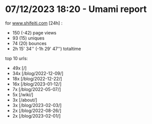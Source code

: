 # 07/12/2023 18:20 - Umami report
for www.shifeiti.com [24h] :

 - 150 (-42) page views
 - 93 (15) uniques
 - 74 (20) bounces
 - 2h 15' 34'' (-1h 29' 47'') totaltime


top 10 urls:
 - 49x [/]
 - 34x [/blog/2022-12-09/]
 - 18x [/blog/2022-12-22/]
 - 16x [/blog/2023-01-12/]
 - 7x [/blog/2022-05-07/]
 - 5x [/wiki/]
 - 3x [/about/]
 - 3x [/blog/2023-02-03/]
 - 2x [/blog/2022-08-26/]
 - 2x [/blog/2023-02-01/]


